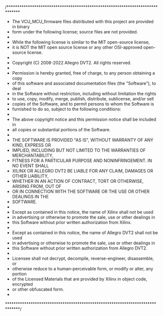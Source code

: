 /******************************************************************************
* The VCU_MCU_firmware files distributed with this project are provided in binary
* form under the following license; source files are not provided.
*
* While the following license is similar to the MIT open-source license,
* it is NOT the MIT open source license or any other OSI-approved open-source license.
*
* Copyright (C) 2008-2022 Allegro DVT2.  All rights reserved.
*
* Permission is hereby granted, free of charge, to any person obtaining a copy
* of this software and associated documentation files (the "Software"), to deal
* in the Software without restriction, including without limitation the rights
* to use, copy, modify, merge, publish, distribute, sublicense, and/or sell
* copies of the Software, and to permit persons to whom the Software is
* furnished to do so, subject to the following conditions:
*
* The above copyright notice and this permission notice shall be included in
* all copies or substantial portions of the Software.
*
* THE SOFTWARE IS PROVIDED "AS IS", WITHOUT WARRANTY OF ANY KIND, EXPRESS OR
* IMPLIED, INCLUDING BUT NOT LIMITED TO THE WARRANTIES OF MERCHANTABILITY,
* FITNESS FOR A PARTICULAR PURPOSE AND NONINFRINGEMENT. IN NO EVENT SHALL
* XILINX OR ALLEGRO DVT2 BE LIABLE FOR ANY CLAIM, DAMAGES OR OTHER LIABILITY,
* WHETHER IN AN ACTION OF CONTRACT, TORT OR OTHERWISE, ARISING FROM, OUT OF
* OR IN CONNECTION WITH THE SOFTWARE OR THE USE OR OTHER DEALINGS IN THE
* SOFTWARE.
*
* Except as contained in this notice, the name of Xilinx shall not be used
* in advertising or otherwise to promote the sale, use or other dealings in
* this Software without prior written authorization from Xilinx.
*
* Except as contained in this notice, the name of Allegro DVT2 shall not be used
* in advertising or otherwise to promote the sale, use or other dealings in
* this Software without prior written authorization from Allegro DVT2.
*
* Licensee shall not decrypt, decompile, reverse-engineer, disassemble, or
* otherwise reduce to a human-perceivable form, or modify or alter, any portion
* of the Licensed Materials that are provided by Xilinx in object code, encrypted
* or other obfuscated form.
*
******************************************************************************/
